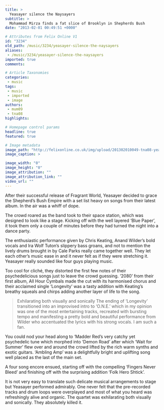 ```yaml
---
title: >
  Yeasayer silence the Naysayers
subtitle: >
  Mohammad Mirza finds a fat slice of Brooklyn in Shepherds Bush
date: "2013-02-01 00:49:51 +0000"

# Attributes from Felix Online V1
id: "3234"
old_path: /music/3234/yeasayer-silence-the-naysayers
aliases:
 - /music/3234/yeasayer-silence-the-naysayers
imported: true
comments:

# Article Taxonomies
categories:
 - music
tags:
 - music
 - imported
 - image
authors:
 - mum09
 - tna08
highlights:

# Homepage control params
headline: true
featured: true

# Image metadata
image_path: "http://felixonline.co.uk/img/upload/201302010049-tna08-yeasayer-picsbw.jpg"
image_caption: >

image_width: "0"
image_height: "0"
image_attribution: ""
image_attribution_link: ""
video_url: ""
---
```


After their successful release of Fragrant World, Yeasayer decided to grace the Shepherd’s Bush Empire with a set list heavy on songs from their latest album. In the air was a whiff of dope.

The crowd roared as the band took to their space station, which was designed to look like a stage. Kicking off with the well layered ‘Blue Paper’, it took them only a couple of minutes before they had turned the night into a dance party.

The enthusiastic performance given by Chris Keating, Anand Wilder’s bold vocals and Ira Wolf Tuton’s slippery bass groans, and not to mention the lively drums brought in by Cale Parks really came together well. They let each other’s music ease in and it never felt as if they were stretching it. Yeasayer really sounded like four guys playing music.

Too cool for cliché, they distorted the first few notes of their psychedelicious songs just to leave the crowd guessing. ‘2080’ from their first album, All Hour Cymbals made the cut with its harmonised chorus and their acclaimed single ‘Longevity’ was a tasty addition with Keating’s breathy squeals and chirps adding another layer of life to the song.
> Exhilarating both visually and sonically
The ending of ‘Longevity’ transitioned into an improvised intro to ‘O.N.E.’ which in my opinion was one of the most entertaining tracks, recreated with bursting tempo and manifesting a pretty bold and beautiful performance from Wilder who accentuated the lyrics with his strong vocals. I am such a fan.

You could nod your head along to ‘Madder Red’s very catchy yet psychedelic tune which morphed into ‘Demon Road’ after which ‘Wait for Summer’ flew over and around the crowd lifted by the rich warm synths and exotic guitars. ‘Ambling Amp’ was a delightfully bright and uplifting song well placed as the last of the main set.

A four song encore ensued, starting off with the compelling ‘Fingers Never Bleed’ and finishing off with the surprising addition ‘Folk Hero Shtick’.

It is not very easy to translate such delicate musical arrangements to stage but Yeasayer performed admirably. One never felt that the pre-recorded tracks and drum loops were overplayed and most of what you heard was refreshingly alive and organic. The quartet was exhilarating both visually and sonically. They absolutely killed it.
